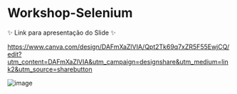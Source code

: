 # Workshop-Selenium

✨ Link para apresentação do Slide ✨


https://www.canva.com/design/DAFmXaZlVIA/Qpt2Tk69q7xZR5F55EwjCQ/edit?utm_content=DAFmXaZlVIA&utm_campaign=designshare&utm_medium=link2&utm_source=sharebutton

![image](https://github.com/abelardojr0/Workshop-Selenium/assets/106066785/88995ae9-2f17-47f6-a484-01008b3ee455)
